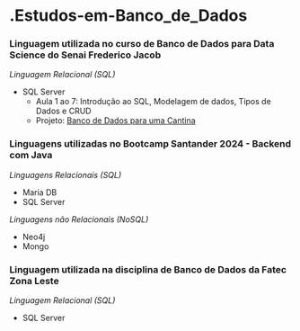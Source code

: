 # .Estudos-em-Banco_de_Dados

### Linguagem utilizada no curso de Banco de Dados para Data Science do Senai Frederico Jacob 
*Linguagem Relacional (SQL)*
- SQL Server
  - Aula 1 ao 7: Introdução ao SQL, Modelagem de dados, Tipos de Dados e CRUD
  - Projeto: [Banco de Dados para uma Cantina](https://github.com/igormanoels/.Estudos-em-Banco_de_Dados/tree/main/SQL%20-%20Microsoft%20SQL%20Server/SENAI%20-%20Banco%20de%20Dados%20para%20Data%20Science)   

### Linguagens utilizadas no Bootcamp Santander 2024 - Backend com Java
*Linguagens Relacionais (SQL)*
- Maria DB
- SQL Server

*Linguagens não Relacionais (NoSQL)*
- Neo4j
- Mongo

### Linguagem utilizada na disciplina de Banco de Dados da Fatec Zona Leste
*Linguagem Relacional (SQL)*
- SQL Server
